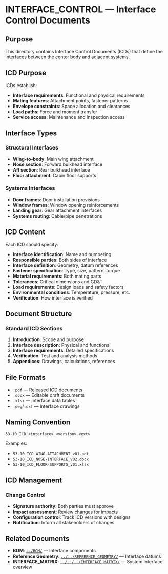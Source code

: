 # INTERFACE_CONTROL — Interface Control Documents

## Purpose

This directory contains Interface Control Documents (ICDs) that define the interfaces between the center body and adjacent systems.

## ICD Purpose

ICDs establish:
- **Interface requirements**: Functional and physical requirements
- **Mating features**: Attachment points, fastener patterns
- **Envelope constraints**: Space allocation and clearances
- **Load paths**: Force and moment transfer
- **Service access**: Maintenance and inspection access

## Interface Types

### Structural Interfaces
- **Wing-to-body**: Main wing attachment
- **Nose section**: Forward bulkhead interface
- **Aft section**: Rear bulkhead interface
- **Floor attachment**: Cabin floor supports

### Systems Interfaces
- **Door frames**: Door installation provisions
- **Window frames**: Window opening reinforcements
- **Landing gear**: Gear attachment interfaces
- **Systems routing**: Cable/pipe penetrations

## ICD Content

Each ICD should specify:
- **Interface identification**: Name and numbering
- **Responsible parties**: Both sides of interface
- **Interface definition**: Geometry, datum references
- **Fastener specification**: Type, size, pattern, torque
- **Material requirements**: Both mating parts
- **Tolerances**: Critical dimensions and GD&T
- **Load requirements**: Design loads and safety factors
- **Environmental conditions**: Temperature, pressure, etc.
- **Verification**: How interface is verified

## Document Structure

### Standard ICD Sections
1. **Introduction**: Scope and purpose
2. **Interface description**: Physical and functional
3. **Interface requirements**: Detailed specifications
4. **Verification**: Test and analysis methods
5. **Appendices**: Drawings, calculations, references

## File Formats

- `.pdf` — Released ICD documents
- `.docx` — Editable draft documents
- `.xlsx` — Interface data tables
- `.dwg`/`.dxf` — Interface drawings

## Naming Convention

```
53-10_ICD_<interface>_<version>.<ext>
```

Examples:
- `53-10_ICD_WING-ATTACHMENT_v01.pdf`
- `53-10_ICD_NOSE-INTERFACE_v02.docx`
- `53-10_ICD_FLOOR-SUPPORTS_v01.xlsx`

## ICD Management

### Change Control
- **Signature authority**: Both parties must approve
- **Impact assessment**: Review changes for impacts
- **Configuration control**: Track ICD versions with designs
- **Notification**: Inform all stakeholders of changes

## Related Documents

- **BOM**: [`../BOM/`](../BOM/) — Interface components
- **Reference Geometry**: [`../../REFERENCE_GEOMETRY/`](../../REFERENCE_GEOMETRY/) — Interface datums
- **INTERFACE_MATRIX**: [`../../../INTERFACE_MATRIX/`](../../../INTERFACE_MATRIX/) — System interface overview
